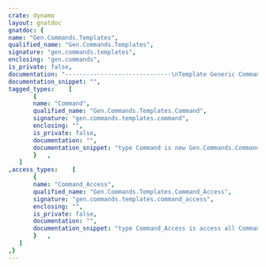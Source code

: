 ```yaml
---
crate: dynamo
layout: gnatdoc
gnatdoc: {
name: "Gen.Commands.Templates",
qualified_name: "Gen.Commands.Templates",
signature: "gen.commands.templates",
enclosing: "gen.commands",
is_private: false,
documentation: "------------------------------\nTemplate Generic Command\n------------------------------\nThis command adds a XHTML page to the web application.",
documentation_snippet: "",
tagged_types:    [
       {
       name: "Command",
       qualified_name: "Gen.Commands.Templates.Command",
       signature: "gen.commands.templates.command",
       enclosing: "",
       is_private: false,
       documentation: "",
       documentation_snippet: "type Command is new Gen.Commands.Command with private;",
       }   ,
   ]
,access_types:    [
       {
       name: "Command_Access",
       qualified_name: "Gen.Commands.Templates.Command_Access",
       signature: "gen.commands.templates.command_access",
       enclosing: "",
       is_private: false,
       documentation: "",
       documentation_snippet: "type Command_Access is access all Command'Class;",
       }   ,
   ]
,}
---
```

